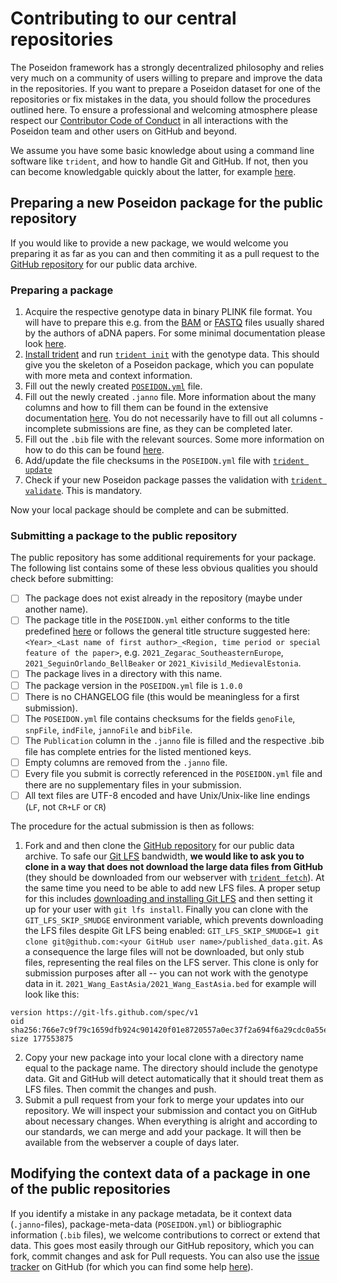# Contributing to our central repositories

The Poseidon framework has a strongly decentralized philosophy and relies very much on a community of users willing to prepare and improve the data in the repositories. If you want to prepare a Poseidon dataset for one of the repositories or fix mistakes in the data, you should follow the procedures outlined here. To ensure a professional and welcoming atmosphere please respect our [Contributor Code of Conduct](conduct.md) in all interactions with the Poseidon team and other users on GitHub and beyond.

We assume you have some basic knowledge about using a command line software like `trident`, and how to handle Git and GitHub. If not, then you can become knowledgable quickly about the latter, for example [here](https://lab.github.com/githubtraining/introduction-to-github).

## Preparing a new Poseidon package for the public repository

If you would like to provide a new package, we would welcome you preparing it as far as you can and then commiting it as a pull request to the [GitHub repository](https://github.com/poseidon-framework/published_data) for our public data archive.

### Preparing a package

1. Acquire the respective genotype data in binary PLINK file format. You will have to prepare this e.g. from the [BAM](https://en.wikipedia.org/wiki/SAM_(file_format)) or [FASTQ](https://en.wikipedia.org/wiki/FASTQ_format) files usually shared by the authors of aDNA papers. For some minimal documentation please look [here](genotype_data).
2. [Install trident](https://poseidon-framework.github.io/#/trident?id=installation-quickstart) and run [`trident init`](trident?id=init-command) with the genotype data. This should give you the skeleton of a Poseidon package, which you can populate with more meta and context information.
3. Fill out the newly created [`POSEIDON.yml`](standard?id=the-poseidonyml-file-mandatory) file.
4. Fill out the newly created `.janno` file. More information about the many columns and how to fill them can be found in the extensive documentation [here](janno_details). You do not necessarily have to fill out all columns - incomplete submissions are fine, as they can be completed later.
5. Fill out the `.bib` file with the relevant sources. Some more information on how to do this can be found [here](janno_details?id=context-information).
6. Add/update the file checksums in the `POSEIDON.yml` file with [`trident update`](trident?id=update-command)
7. Check if your new Poseidon package passes the validation with [`trident validate`](trident?id=validate-command). This is mandatory.

Now your local package should be complete and can be submitted.

### Submitting a package to the public repository

The public repository has some additional requirements for your package. The following list contains some of these less obvious qualities you should check before submitting:

- [ ] The package does not exist already in the repository (maybe under another name).
- [ ] The package title in the `POSEIDON.yml` either conforms to the title predefined [here](https://github.com/poseidon-framework/published_data/issues/14) or follows the general title structure suggested here: `<Year>_<Last name of first author>_<Region, time period or special feature of the paper>`, e.g. `2021_Zegarac_SoutheasternEurope`, `2021_SeguinOrlando_BellBeaker` or `2021_Kivisild_MedievalEstonia`.
- [ ] The package lives in a directory with this name.
- [ ] The package version in the `POSEIDON.yml` file is `1.0.0`
- [ ] There is no CHANGELOG file (this would be meaningless for a first submission).
- [ ] The `POSEIDON.yml` file contains checksums for the fields `genoFile`, `snpFile`, `indFile`, `jannoFile` and `bibFile`.
- [ ] The `Publication` column in the `.janno` file is filled and the respective .bib file has complete entries for the listed mentioned keys.
- [ ] Empty columns are removed from the `.janno` file.
- [ ] Every file you submit is correctly referenced in the `POSEIDON.yml` file and there are no supplementary files in your submission.
- [ ] All text files are UTF-8 encoded and have Unix/Unix-like line endings (`LF`, not `CR+LF` or `CR`)

The procedure for the actual submission is then as follows:

1. Fork and and then clone the [GitHub repository](https://github.com/poseidon-framework/published_data) for our public data archive. To safe our [Git LFS](https://docs.github.com/en/repositories/working-with-files/managing-large-files/about-git-large-file-storage) bandwidth, **we would like to ask you to clone in a way that does not download the large data files from GitHub** (they should be downloaded from our webserver with [`trident fetch`](trident?id=fetch-command)). At the same time you need to be able to add new LFS files. A proper setup for this includes [downloading and installing Git LFS](https://git-lfs.github.com/) and then setting it up for your user with `git lfs install`. Finally you can clone with the `GIT_LFS_SKIP_SMUDGE` environment variable, which prevents downloading the LFS files despite Git LFS being enabled: 
`GIT_LFS_SKIP_SMUDGE=1 git clone git@github.com:<your GitHub user name>/published_data.git`. As a consequence the large files will not be downloaded, but only stub files, representing the real files on the LFS server. This clone is only for submission purposes after all -- you can not work with the genotype data in it. `2021_Wang_EastAsia/2021_Wang_EastAsia.bed` for example will look like this:

```
version https://git-lfs.github.com/spec/v1
oid sha256:766e7c9f79c1659dfb924c901420f01e8720557a0ec37f2a694f6a29cdc0a55e
size 177553875
```

2. Copy your new package into your local clone with a directory name equal to the package name. The directory should include the genotype data. Git and GitHub will detect automatically that it should treat them as LFS files. Then commit the changes and push.
3. Submit a pull request from your fork to merge your updates into our repository. We will inspect your submission and contact you on GitHub about necessary changes. When everything is alright and according to our standards, we can merge and add your package. It will then be available from the webserver a couple of days later.

## Modifying the context data of a package in one of the public repositories

If you identify a mistake in any package metadata, be it context data (`.janno`-files), package-meta-data (`POSEIDON.yml`) or bibliographic information (`.bib` files), we welcome contributions to correct or extend that data. This goes most easily through our GitHub repository, which you can fork, commit changes and ask for Pull requests. You can also use the [issue tracker](https://github.com/poseidon-framework/published_data/issues) on GitHub (for which you can find some help [here](https://lab.github.com/githubtraining/introduction-to-github)). 

<!-- Not reworked yet! See below for more details on this.

This is rather simple, because no large files have to be moved.

1. Fork and clone the Github repository that contains the package you want to improve.
2. Modify the files you want to change. Remember to also update the md5 checksums in the POSEIDON.yml file after you are done. This can be triggered with [`trident update`](trident?id=update-command).
3. Commit and push your changes.
4. Submit a pull request to merge your updates with our repository. We will contact you about this submission as soon as possible.

-->